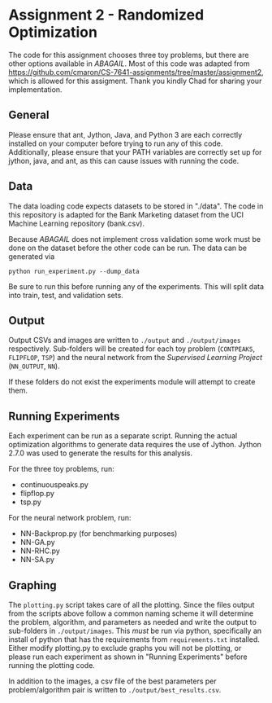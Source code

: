 
# Assignment 2 - Randomized Optimization

The code for this assignment chooses three toy problems, but there are other options available in _ABAGAIL_. Most of this code was adapted from https://github.com/cmaron/CS-7641-assignments/tree/master/assignment2, which is allowed for this assigment. Thank you kindly Chad for sharing your implementation.

## General

Please ensure that ant, Jython, Java, and Python 3 are each correctly installed on your computer before trying to run any of this code. Additionally, please ensure that your PATH variables are correctly set up for jython, java, and ant, as this can cause issues with running the code.

## Data

The data loading code expects datasets to be stored in "./data". The code in this repository is adapted for the Bank Marketing
dataset from the UCI Machine Learning repository (bank.csv).

Because _ABAGAIL_ does not implement cross validation some work must be done on the dataset before the other code can
be run. The data can be generated via 

```
python run_experiment.py --dump_data
```
 
Be sure to run this before running any of the experiments. This will split data into train, test, and validation sets.

## Output

Output CSVs and images are written to `./output` and `./output/images` respectively. Sub-folders will be created for
each toy problem (`CONTPEAKS`, `FLIPFLOP`, `TSP`) and the neural network from the _Supervised Learning Project_ (`NN_OUTPUT`, `NN`).

If these folders do not exist the experiments module will attempt to create them.

## Running Experiments

Each experiment can be run as a separate script. Running the actual optimization algorithms to generate data requires
the use of Jython. Jython 2.7.0 was used to generate the results for this analysis.

For the three toy problems, run:
 - continuouspeaks.py
 - flipflop.py
 - tsp.py

For the neural network problem, run:
 - NN-Backprop.py (for benchmarking purposes)
 - NN-GA.py
 - NN-RHC.py
 - NN-SA.py

## Graphing

The `plotting.py` script takes care of all the plotting. Since the files output from the scripts above follow a common
naming scheme it will determine the problem, algorithm, and parameters as needed and write the output to sub-folders in
`./output/images`. This _must_ be run via python, specifically an install of python that has the requirements from
`requirements.txt` installed. Either modify plotting.py to exclude graphs you will not be plotting, or please run each
experiment as shown in "Running Experiments" before running the plotting code.

In addition to the images, a csv file of the best parameters per problem/algorithm pair is written to
`./output/best_results.csv`.
